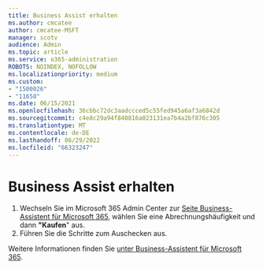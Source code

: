 ```yaml
---
title: Business Assist erhalten
ms.author: cmcatee
author: cmcatee-MSFT
manager: scotv
audience: Admin
ms.topic: article
ms.service: o365-administration
ROBOTS: NOINDEX, NOFOLLOW
ms.localizationpriority: medium
ms.custom:
- "1500026"
- "11658"
ms.date: 06/15/2021
ms.openlocfilehash: 36cbbc72dc3aadccced5c55fed945a6af3a6842d
ms.sourcegitcommit: c4e8c29a94f840816a023131ea7b4a2bf876c305
ms.translationtype: MT
ms.contentlocale: de-DE
ms.lasthandoff: 06/29/2022
ms.locfileid: "66323247"
---
```

# <a name="get-business-assist"></a>Business Assist erhalten

1. Wechseln Sie im Microsoft 365 Admin Center zur [Seite Business-Assistent für Microsoft 365](https://go.microsoft.com/fwlink/p/?linkid=2158423), wählen Sie eine Abrechnungshäufigkeit und dann **"Kaufen**" aus.
2. Führen Sie die Schritte zum Auschecken aus.

Weitere Informationen finden Sie [unter Business-Assistent für Microsoft 365](https://docs.microsoft.com/microsoft-365/admin/misc/business-assist).